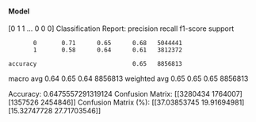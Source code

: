 #### Model
[0 1 1 ... 0 0 0]
Classification Report:
              precision    recall  f1-score   support

           0       0.71      0.65      0.68   5044441
           1       0.58      0.64      0.61   3812372

    accuracy                           0.65   8856813
   macro avg       0.64      0.65      0.64   8856813
weighted avg       0.65      0.65      0.65   8856813

Accuracy: 0.6475557291319124
Confusion Matrix:
[[3280434 1764007]
 [1357526 2454846]]
Confusion Matrix (%):
[[37.03853745 19.91694981]
 [15.32747728 27.71703546]]
